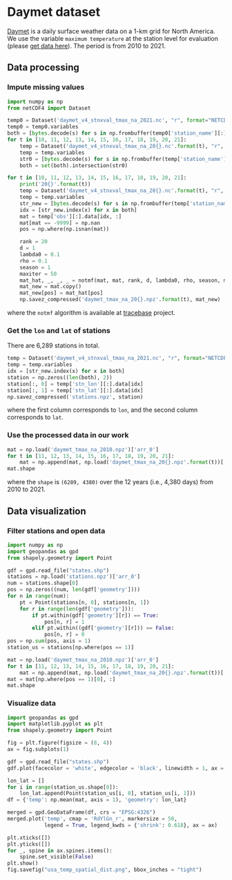 # Daymet dataset

[Daymet](https://daac.ornl.gov/DAYMET) is a daily surface weather data on a 1-km grid for North America. We use the variable `maximum temperature` at the station level for evaluation (please [get data here](https://daac.ornl.gov/cgi-bin/dataset_lister.pl?p=32)). The period is from 2010 to 2021.

## Data processing

### Impute missing values

```python
import numpy as np
from netCDF4 import Dataset

temp0 = Dataset('daymet_v4_stnxval_tmax_na_2021.nc', "r", format="NETCDF4")
temp0 = temp0.variables
both = [bytes.decode(s) for s in np.frombuffer(temp0['station_name'][:].data, dtype='S255')]
for t in [10, 11, 12, 13, 14, 15, 16, 17, 18, 19, 20, 21]:
    temp = Dataset('daymet_v4_stnxval_tmax_na_20{}.nc'.format(t), "r", format="NETCDF4")
    temp = temp.variables
    str0 = [bytes.decode(s) for s in np.frombuffer(temp['station_name'][:].data, dtype='S255')]
    both = set(both).intersection(str0)

for t in [10, 11, 12, 13, 14, 15, 16, 17, 18, 19, 20, 21]:
    print('20{}'.format(t))
    temp = Dataset('daymet_v4_stnxval_tmax_na_20{}.nc'.format(t), "r", format="NETCDF4")
    temp = temp.variables
    str_new = [bytes.decode(s) for s in np.frombuffer(temp['station_name'][:].data, dtype='S255')]
    idx = [str_new.index(x) for x in both]
    mat = temp['obs'][:].data[idx, :]
    mat[mat == -9999] = np.nan
    pos = np.where(np.isnan(mat))

    rank = 20
    d = 1
    lambda0 = 0.1
    rho = 0.1
    season = 1
    maxiter = 50
    mat_hat, _, _, _ = notmf(mat, mat, rank, d, lambda0, rho, season, maxiter)
    mat_new = mat.copy()
    mat_new[pos] = mat_hat[pos]
    np.savez_compressed('daymet_tmax_na_20{}.npz'.format(t), mat_new)
```

where the `notmf` algorithm is available at [tracebase](https://github.com/xinychen/tracebase) project.

### Get the `lon` and `lat` of stations

There are 6,289 stations in total.

```python
temp = Dataset('daymet_v4_stnxval_tmax_na_2021.nc', "r", format="NETCDF4")
temp = temp.variables
idx = [str_new.index(x) for x in both]
station = np.zeros((len(both), 2))
station[:, 0] = temp['stn_lon'][:].data[idx]
station[:, 1] = temp['stn_lat'][:].data[idx]
np.savez_compressed('stations.npz', station)
```
where the first column corresponds to `lon`, and the second column corresponds to `lat`.

### Use the processed data in our work

```python
mat = np.load('daymet_tmax_na_2010.npz')['arr_0']
for t in [11, 12, 13, 14, 15, 16, 17, 18, 19, 20, 21]:
    mat = np.append(mat, np.load('daymet_tmax_na_20{}.npz'.format(t))['arr_0'], axis = 1)
mat.shape
```
where the `shape` is `(6289, 4380)` over the 12 years (i.e., 4,380 days) from 2010 to 2021.

## Data visualization

### Filter stations and open data

```python
import numpy as np
import geopandas as gpd
from shapely.geometry import Point

gdf = gpd.read_file("states.shp")
stations = np.load('stations.npz')['arr_0']
num = stations.shape[0]
pos = np.zeros((num, len(gdf['geometry'])))
for n in range(num):
    pt = Point(stations[n, 0], stations[n, 1])
    for r in range(len(gdf['geometry'])):
        if pt.within(gdf['geometry'][r]) == True:
            pos[n, r] = 1
        elif pt.within((gdf['geometry'][r])) == False:
            pos[n, r] = 0
pos = np.sum(pos, axis = 1)
station_us = stations[np.where(pos == 1)]

mat = np.load('daymet_tmax_na_2010.npz')['arr_0']
for t in [11, 12, 13, 14, 15, 16, 17, 18, 19, 20, 21]:
    mat = np.append(mat, np.load('daymet_tmax_na_20{}.npz'.format(t))['arr_0'], axis = 1)
mat = mat[np.where(pos == 1)[0], :]
mat.shape
```

### Visualize data

```python
import geopandas as gpd
import matplotlib.pyplot as plt
from shapely.geometry import Point

fig = plt.figure(figsize = (8, 4))
ax = fig.subplots(1)

gdf = gpd.read_file("states.shp")
gdf.plot(facecolor = 'white', edgecolor = 'black', linewidth = 1, ax = ax)

lon_lat = []
for i in range(station_us.shape[0]):
    lon_lat.append(Point(station_us[i, 0], station_us[i, 1]))
df = {'temp': np.mean(mat, axis = 1), 'geometry': lon_lat}

merged = gpd.GeoDataFrame(df, crs = "EPSG:4326")
merged.plot('temp', cmap = 'RdYlGn_r', markersize = 50, 
            legend = True, legend_kwds = {'shrink': 0.618}, ax = ax)

plt.xticks([])
plt.yticks([])
for _, spine in ax.spines.items():
    spine.set_visible(False)
plt.show()
fig.savefig("usa_temp_spatial_dist.png", bbox_inches = "tight")
```
